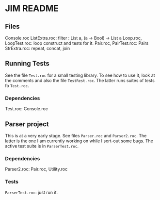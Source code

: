 # JIM README

## Files

Console.roc
ListExtra.roc: filter : List a, (a -> Bool) -> List a
Loop.roc, LoopTest.roc: loop construct and tests for it.
Pair.roc, PairTest.roc: Pairs
StrExtra.roc: repeat, concat, join

## Running Tests

See the file `Test.roc` for a small testing library.  To see how to use it, look
at the comments and also the file `TestRest.roc`.  The latter runs suites
of tests fo `Test.roc`.

### Dependencies

Test.roc: Console.roc

## Parser project

This is at a very early stage.  See files `Parser.roc` and `Parser2.roc`.
The latter is the one I am currently working on while I sort-out some bugs.
The active test suite is in `ParserTest.roc`.

### Dependencies

Parser2.roc: Pair.roc, Utility.roc

### Tests

`ParserTest.roc`: just run it.

 